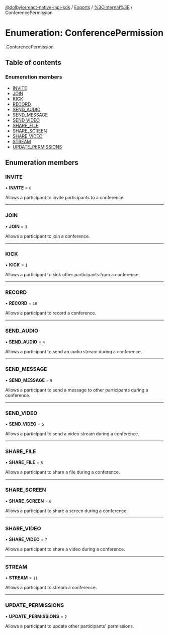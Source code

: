 [@dolbyio/react-native-iapi-sdk](../README.md) / [Exports](../modules.md) / [%3Cinternal%3E](../modules/_internal_.md) / ConferencePermission

# Enumeration: ConferencePermission

[<internal>](../modules/_internal_.md).ConferencePermission

## Table of contents

### Enumeration members

- [INVITE](_internal_.ConferencePermission.md#invite)
- [JOIN](_internal_.ConferencePermission.md#join)
- [KICK](_internal_.ConferencePermission.md#kick)
- [RECORD](_internal_.ConferencePermission.md#record)
- [SEND_AUDIO](_internal_.ConferencePermission.md#send_audio)
- [SEND_MESSAGE](_internal_.ConferencePermission.md#send_message)
- [SEND_VIDEO](_internal_.ConferencePermission.md#send_video)
- [SHARE_FILE](_internal_.ConferencePermission.md#share_file)
- [SHARE_SCREEN](_internal_.ConferencePermission.md#share_screen)
- [SHARE_VIDEO](_internal_.ConferencePermission.md#share_video)
- [STREAM](_internal_.ConferencePermission.md#stream)
- [UPDATE_PERMISSIONS](_internal_.ConferencePermission.md#update_permissions)

## Enumeration members

### INVITE

• **INVITE** = `0`

Allows a participant to invite participants to a conference.

___

### JOIN

• **JOIN** = `3`

Allows a participant to join a conference.

___

### KICK

• **KICK** = `1`

Allows a participant to kick other participants from a conference

___

### RECORD

• **RECORD** = `10`

Allows a participant to record a conference.

___

### SEND\_AUDIO

• **SEND\_AUDIO** = `4`

Allows a participant to send an audio stream during a conference.

___

### SEND\_MESSAGE

• **SEND\_MESSAGE** = `9`

Allows a participant to send a message to other participants during a conference.

___

### SEND\_VIDEO

• **SEND\_VIDEO** = `5`

Allows a participant to send a video stream during a conference.

___

### SHARE\_FILE

• **SHARE\_FILE** = `8`

Allows a participant to share a file during a conference.

___

### SHARE\_SCREEN

• **SHARE\_SCREEN** = `6`

Allows a participant to share a screen during a conference.

___

### SHARE\_VIDEO

• **SHARE\_VIDEO** = `7`

Allows a participant to share a video during a conference.

___

### STREAM

• **STREAM** = `11`

Allows a participant to stream a conference.

___

### UPDATE\_PERMISSIONS

• **UPDATE\_PERMISSIONS** = `2`

Allows a participant to update other participants' permissions.
